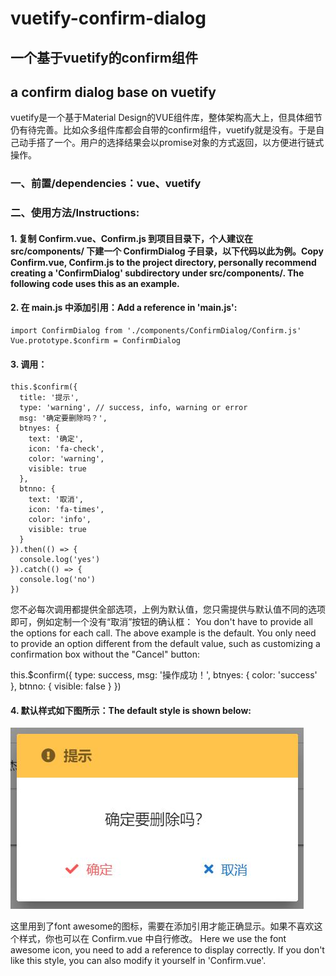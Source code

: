 # vuetify-confirm-dialog

## 一个基于vuetify的confirm组件
## a confirm dialog base on vuetify

vuetify是一个基于Material Design的VUE组件库，整体架构高大上，但具体细节仍有待完善。比如众多组件库都会自带的confirm组件，vuetify就是没有。于是自己动手搭了一个。用户的选择结果会以promise对象的方式返回，以方便进行链式操作。

### 一、前置/dependencies：vue、vuetify

### 二、使用方法/Instructions: 
#### 1. 复制 Confirm.vue、Confirm.js 到项目目录下，个人建议在 src/components/ 下建一个 ConfirmDialog 子目录，以下代码以此为例。Copy Confirm.vue, Confirm.js to the project directory, personally recommend creating a 'ConfirmDialog' subdirectory under src/components/. The following code uses this as an example.
#### 2. 在 main.js 中添加引用：Add a reference in 'main.js': 
    import ConfirmDialog from './components/ConfirmDialog/Confirm.js'
    Vue.prototype.$confirm = ConfirmDialog
#### 3. 调用：
    this.$confirm({
      title: '提示',
      type: 'warning', // success, info, warning or error
      msg: '确定要删除吗？',
      btnyes: {
		text: '确定',
		icon: 'fa-check',
		color: 'warning', 
		visible: true
	  },
	  btnno: {
		text: '取消',
		icon: 'fa-times',
		color: 'info',
		visible: true
	  }
    }).then(() => {
      console.log('yes')
    }).catch(() => {
      console.log('no')
    })
您不必每次调用都提供全部选项，上例为默认值，您只需提供与默认值不同的选项即可，例如定制一个没有“取消”按钮的确认框：
You don't have to provide all the options for each call. The above example is the default. You only need to provide an option different from the default value, such as customizing a confirmation box without the "Cancel" button: 

  this.$confirm({ type: success, msg: '操作成功！', btnyes: { color: 'success' }, btnno: { visible: false } })

#### 4. 默认样式如下图所示：The default style is shown below: 
![image](https://github.com/cyyssly/vuetify-confirm-dialog/blob/master/confirm.JPG)

这里用到了font awesome的图标，需要在添加引用才能正确显示。如果不喜欢这个样式，你也可以在 Confirm.vue 中自行修改。
Here we use the font awesome icon, you need to add a reference to display correctly. If you don't like this style, you can also modify it yourself in 'Confirm.vue'.
